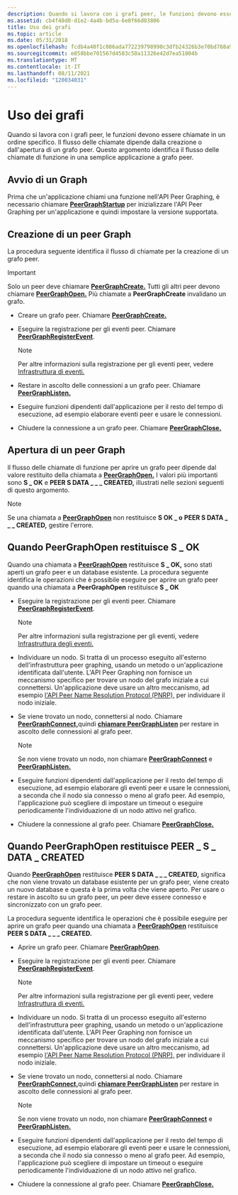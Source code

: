 ```yaml
---
description: Quando si lavora con i grafi peer, le funzioni devono essere chiamate in un ordine specifico. Il flusso delle chiamate dipende dalla creazione o dall'apertura di un grafo peer. Questo argomento identifica il flusso delle chiamate di funzione in una semplice applicazione a grafo peer.
ms.assetid: cb4f48d0-d1e2-4a4b-bd5a-6e8f66d03806
title: Uso dei grafi
ms.topic: article
ms.date: 05/31/2018
ms.openlocfilehash: fcdb4a40f1c086ada772239798990c3dfb24326b3e70bd768a95eacc35ee384b
ms.sourcegitcommit: e858bbe701567d4583c50a11326e42d7ea51804b
ms.translationtype: MT
ms.contentlocale: it-IT
ms.lasthandoff: 08/11/2021
ms.locfileid: "120034031"
---
```

# <a name="working-with-graphs"></a>Uso dei grafi

Quando si lavora con i grafi peer, le funzioni devono essere chiamate in un ordine specifico. Il flusso delle chiamate dipende dalla creazione o dall'apertura di un grafo peer. Questo argomento identifica il flusso delle chiamate di funzione in una semplice applicazione a grafo peer.

## <a name="starting-up-a-graph"></a>Avvio di un Graph

Prima che un'applicazione chiami una funzione nell'API Peer Graphing, è necessario chiamare [**PeerGraphStartup**](/windows/desktop/api/P2P/nf-p2p-peergraphstartup) per inizializzare l'API Peer Graphing per un'applicazione e quindi impostare la versione supportata.

## <a name="creating-a-peer-graph"></a>Creazione di un peer Graph

La procedura seguente identifica il flusso di chiamate per la creazione di un grafo peer.

> [!IMPORTANT]
> Solo un peer deve chiamare [**PeerGraphCreate.**](/windows/desktop/api/P2P/nf-p2p-peergraphcreate) Tutti gli altri peer devono chiamare [**PeerGraphOpen.**](/windows/desktop/api/P2P/nf-p2p-peergraphopen) Più chiamate a **PeerGraphCreate** invalidano un grafo.

 

-   Creare un grafo peer. Chiamare [**PeerGraphCreate.**](/windows/desktop/api/P2P/nf-p2p-peergraphcreate)
-   Eseguire la registrazione per gli eventi peer. Chiamare [**PeerGraphRegisterEvent**](/windows/desktop/api/P2P/nf-p2p-peergraphregisterevent).
    > [!Note]  
    > Per altre informazioni sulla registrazione per gli eventi peer, vedere [Infrastruttura di eventi.](peer-events-infrastructure.md)

     

-   Restare in ascolto delle connessioni a un grafo peer. Chiamare [**PeerGraphListen.**](/windows/desktop/api/P2P/nf-p2p-peergraphlisten)
-   Eseguire funzioni dipendenti dall'applicazione per il resto del tempo di esecuzione, ad esempio elaborare eventi peer e usare le connessioni.
-   Chiudere la connessione a un grafo peer. Chiamare [**PeerGraphClose.**](/windows/desktop/api/P2P/nf-p2p-peergraphclose)

## <a name="opening-a-peer-graph"></a>Apertura di un peer Graph

Il flusso delle chiamate di funzione per aprire un grafo peer dipende dal valore restituito della chiamata a [**PeerGraphOpen.**](/windows/desktop/api/P2P/nf-p2p-peergraphopen) I valori più importanti sono **S \_ OK** e **PEER S DATA \_ \_ \_ CREATED,** illustrati nelle sezioni seguenti di questo argomento.

> [!Note]  
> Se una chiamata a [**PeerGraphOpen**](/windows/desktop/api/P2P/nf-p2p-peergraphopen) non restituisce **S OK \_ o** **PEER S DATA \_ \_ \_ CREATED,** gestire l'errore.

 

## <a name="when-peergraphopen-returns-s_ok"></a>Quando PeerGraphOpen restituisce S \_ OK

Quando una chiamata a [**PeerGraphOpen**](/windows/desktop/api/P2P/nf-p2p-peergraphopen) restituisce **S \_ OK,** sono stati aperti un grafo peer e un database esistente. La procedura seguente identifica le operazioni che è possibile eseguire per aprire un grafo peer quando una chiamata a **PeerGraphOpen** restituisce **S \_ OK**

-   Eseguire la registrazione per gli eventi peer. Chiamare [**PeerGraphRegisterEvent**](/windows/desktop/api/P2P/nf-p2p-peergraphregisterevent).
    > [!Note]  
    > Per altre informazioni sulla registrazione per gli eventi, vedere [Infrastruttura degli eventi.](peer-events-infrastructure.md)

     

-   Individuare un nodo. Si tratta di un processo eseguito all'esterno dell'infrastruttura peer graphing, usando un metodo o un'applicazione identificata dall'utente. L'API Peer Graphing non fornisce un meccanismo specifico per trovare un nodo del grafo iniziale a cui connettersi. Un'applicazione deve usare un altro meccanismo, ad esempio [l'API Peer Name Resolution Protocol (PNRP),](pnrp-namespace-provider-api.md) per individuare il nodo iniziale.
-   Se viene trovato un nodo, connettersi al nodo. Chiamare [**PeerGraphConnect,**](/windows/desktop/api/P2P/nf-p2p-peergraphconnect)quindi [**chiamare PeerGraphListen**](/windows/desktop/api/P2P/nf-p2p-peergraphlisten) per restare in ascolto delle connessioni al grafo peer.
    > [!Note]  
    > Se non viene trovato un nodo, non chiamare [**PeerGraphConnect**](/windows/desktop/api/P2P/nf-p2p-peergraphconnect) e [**PeerGraphListen.**](/windows/desktop/api/P2P/nf-p2p-peergraphlisten)

     

-   Eseguire funzioni dipendenti dall'applicazione per il resto del tempo di esecuzione, ad esempio elaborare gli eventi peer e usare le connessioni, a seconda che il nodo sia connesso o meno al grafo peer. Ad esempio, l'applicazione può scegliere di impostare un timeout o eseguire periodicamente l'individuazione di un nodo attivo nel grafico.
-   Chiudere la connessione al grafo peer. Chiamare [**PeerGraphClose.**](/windows/desktop/api/P2P/nf-p2p-peergraphclose)

## <a name="when-peergraphopen-returns-peer_s_data_created"></a>Quando PeerGraphOpen restituisce PEER \_ S \_ DATA \_ CREATED

Quando [**PeerGraphOpen**](/windows/desktop/api/P2P/nf-p2p-peergraphopen) restituisce **PEER S DATA \_ \_ \_ CREATED,** significa che non viene trovato un database esistente per un grafo peer, viene creato un nuovo database e questa è la prima volta che viene aperto. Per usare o restare in ascolto su un grafo peer, un peer deve essere connesso e sincronizzato con un grafo peer.

La procedura seguente identifica le operazioni che è possibile eseguire per aprire un grafo peer quando una chiamata a [**PeerGraphOpen**](/windows/desktop/api/P2P/nf-p2p-peergraphopen) restituisce **PEER S DATA \_ \_ \_ CREATED.**

-   Aprire un grafo peer. Chiamare [**PeerGraphOpen**](/windows/desktop/api/P2P/nf-p2p-peergraphopen).
-   Eseguire la registrazione per gli eventi peer. Chiamare [**PeerGraphRegisterEvent**](/windows/desktop/api/P2P/nf-p2p-peergraphregisterevent).
    > [!Note]  
    > Per altre informazioni sulla registrazione per gli eventi peer, vedere [Infrastruttura di eventi.](peer-events-infrastructure.md)

     

-   Individuare un nodo. Si tratta di un processo eseguito all'esterno dell'infrastruttura peer graphing, usando un metodo o un'applicazione identificata dall'utente. L'API Peer Graphing non fornisce un meccanismo specifico per trovare un nodo del grafo iniziale a cui connettersi. Un'applicazione deve usare un altro meccanismo, ad esempio [l'API Peer Name Resolution Protocol (PNRP),](pnrp-namespace-provider-api.md) per individuare il nodo iniziale.
-   Se viene trovato un nodo, connettersi al nodo. Chiamare [**PeerGraphConnect,**](/windows/desktop/api/P2P/nf-p2p-peergraphconnect)quindi [**chiamare PeerGraphListen**](/windows/desktop/api/P2P/nf-p2p-peergraphlisten) per restare in ascolto delle connessioni al grafo peer.
    > [!Note]  
    > Se non viene trovato un nodo, non chiamare [**PeerGraphConnect**](/windows/desktop/api/P2P/nf-p2p-peergraphconnect) e [**PeerGraphListen.**](/windows/desktop/api/P2P/nf-p2p-peergraphlisten)

     

-   Eseguire funzioni dipendenti dall'applicazione per il resto del tempo di esecuzione, ad esempio elaborare gli eventi peer e usare le connessioni, a seconda che il nodo sia connesso o meno al grafo peer. Ad esempio, l'applicazione può scegliere di impostare un timeout o eseguire periodicamente l'individuazione di un nodo attivo nel grafico.
-   Chiudere la connessione al grafo peer. Chiamare [**PeerGraphClose.**](/windows/desktop/api/P2P/nf-p2p-peergraphclose)

 

 




